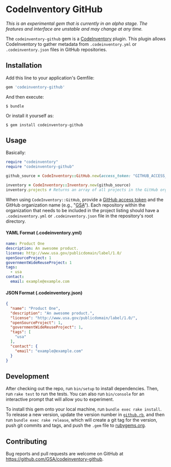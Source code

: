 # CodeInventory GitHub

*_This is an experimental gem that is currently in an alpha stage. The features and interface are unstable and may change at any time._*

The `codeinventory-github` gem is a [CodeInventory](https://github.com/GSA/codeinventory) plugin. This plugin allows CodeInventory to gather metadata from `.codeinventory.yml` or `.codeinventory.json` files in GitHub repositories.

## Installation

Add this line to your application's Gemfile:

```ruby
gem 'codeinventory-github'
```

And then execute:

    $ bundle

Or install it yourself as:

    $ gem install codeinventory-github

## Usage

Basically:

```ruby
require "codeinventory"
require "codeinventory-github"

github_source = CodeInventory::GitHub.new(access_token: "GITHUB_ACCESS_TOKEN", org: "github_org_name")

inventory = CodeInventory::Inventory.new(github_source)
inventory.projects # Returns an array of all projects in the GitHub org that have metadata
```

When using `CodeInventory::GitHub`, provide a [GitHub access token](https://developer.github.com/v3/oauth/) and the GitHub organization name (e.g., "[GSA](https://github.com/GSA/)"). Each repository within the organization that needs to be included in the project listing should have a `.codeinventory.yml` or `.codeinventory.json` file in the repository's root directory.

#### YAML Format (.codeinventory.yml)

```yaml
name: Product One
description: An awesome product.
license: http://www.usa.gov/publicdomain/label/1.0/
openSourceProject: 1
governmentWideReuseProject: 1
tags:
  - usa
contact:
  email: example@example.com
```

#### JSON Format (.codeinventory.json)

```json
{
  "name": "Product One",
  "description": "An awesome product.",
  "license": "http://www.usa.gov/publicdomain/label/1.0/",
  "openSourceProject": 1,
  "governmentWideReuseProject": 1,
  "tags": [
    "usa"
  ],
  "contact": {
    "email": "example@example.com"
  }
}
```

## Development

After checking out the repo, run `bin/setup` to install dependencies. Then, run `rake test` to run the tests. You can also run `bin/console` for an interactive prompt that will allow you to experiment.

To install this gem onto your local machine, run `bundle exec rake install`. To release a new version, update the version number in [`github.rb`](/lib/codeinventory/github.rb), and then run `bundle exec rake release`, which will create a git tag for the version, push git commits and tags, and push the `.gem` file to [rubygems.org](https://rubygems.org).

## Contributing

Bug reports and pull requests are welcome on GitHub at https://github.com/GSA/codeinventory-github.
